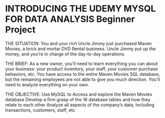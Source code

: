 # INTRODUCING THE UDEMY MYSQL FOR DATA ANALYSIS Beginner Project

THE SITUATION: 
 You and your rich Uncle Jimmy just purchased Maven Movies, a brick and mortar DVD Rental business. Uncle Jimmy put up the money, and you’re in charge of the day-to-day operations.

THE BRIEF: 
 As a new owner, you’ll need to learn everything you can about your business: your product inventory, your staff, your customer purchase behaviors, etc. 
You have access to the entire Maven Movies SQL database, but the remaining employees are not able to give you much direction. You’ll need to analyze everything on your own.

THE OBJECTIVE:
 Use MySQL to
Access and explore the Maven Movies database 
Develop a firm grasp of the 16 database tables and how they relate to each other 
Analyze all aspects of the company’s data, including transactions, customers, staff, etc
